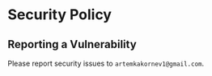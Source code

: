 # Security Policy

## Reporting a Vulnerability

Please report security issues to `artemkakornev1@gmail.com`.
